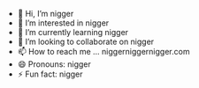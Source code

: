 - 👋 Hi, I’m nigger
- 👀 I’m interested in nigger
- 🌱 I’m currently learning  nigger
- 💞️ I’m looking to collaborate on  nigger
- 📫 How to reach me ... niggerniggernigger.com
- 😄 Pronouns: nigger
- ⚡ Fun fact: nigger

<!---
poglord21/poglord21 is a ✨ special ✨ repository because its `README.md` (this file) appears on your GitHub profile.
You can click the Preview link to take a look at your changes.
--->

